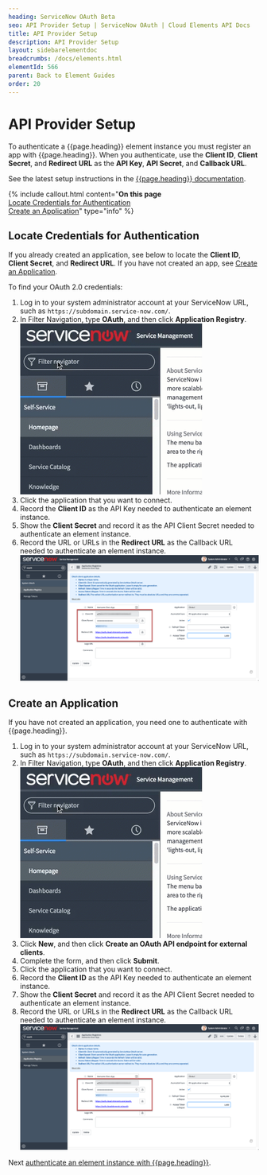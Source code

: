 ```yaml
---
heading: ServiceNow OAuth Beta
seo: API Provider Setup | ServiceNow OAuth | Cloud Elements API Docs
title: API Provider Setup
description: API Provider Setup
layout: sidebarelementdoc
breadcrumbs: /docs/elements.html
elementId: 566
parent: Back to Element Guides
order: 20
---
```


# API Provider Setup

To authenticate a {{page.heading}} element instance you must register an app with {{page.heading}}. When you authenticate, use the **Client ID**, **Client Secret**, and **Redirect URL** as the **API Key**, **API Secret**, and **Callback URL**.

See the latest setup instructions in the [{{page.heading}} documentation](https://docs.servicenow.com/bundle/geneva-servicenow-platform/page/administer/security/concept/c_OAuthApplications.html).

{% include callout.html content="<strong>On this page</strong></br><a href=#locate-credentials-for-authentication>Locate Credentials for Authentication</a></br><a href=#create-an-application>Create an Application</a>" type="info" %}

## Locate Credentials for Authentication

If you already created an application, see below to locate the **Client ID**, **Client Secret**, and **Redirect URL**. If you have not created an app, see [Create an Application](#create-an-application).

To find your OAuth 2.0 credentials:

1. Log in to your system administrator account at your ServiceNow URL, such as `https://subdomain.service-now.com/`.
2. In Filter Navigation, type **OAuth**, and then click **Application Registry**.
![Application Registry](img/app-reg.gif)
2. Click the application that you want to connect.
3. Record the **Client ID** as the API Key needed to authenticate an element instance.
4. Show the **Client Secret** and record it as the API Client Secret needed to authenticate an element instance.
5. Record the URL or URLs in the **Redirect URL** as the Callback URL needed to authenticate an element instance.
![Key secret and URL](img/service-now-oauth-creds.png)

## Create an Application

If you have not created an application, you need one to authenticate with {{page.heading}}.

1. Log in to your system administrator account at your ServiceNow URL, such as `https://subdomain.service-now.com/`.
2. In Filter Navigation, type **OAuth**, and then click **Application Registry**.
![Application Registry](img/app-reg.gif)
3. Click **New**, and then click **Create an OAuth API endpoint for external clients**.
4. Complete the form, and then click **Submit**.
2. Click the application that you want to connect.
3. Record the **Client ID** as the API Key needed to authenticate an element instance.
4. Show the **Client Secret** and record it as the API Client Secret needed to authenticate an element instance.
5. Record the URL or URLs in the **Redirect URL** as the Callback URL needed to authenticate an element instance.
![Key secret and URL](img/service-now-oauth-creds.png)

Next [authenticate an element instance with {{page.heading}}](authenticate.html).
